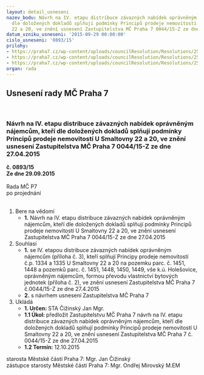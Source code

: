 ```yaml
---
layout: detail_usneseni
nazev_bodu: Návrh na IV. etapu distribuce závazných nabídek oprávněným nájemcům, kteří
  dle doložených dokladů splňují podmínky Principů prodeje nemovitostí U Smaltovny
  22 a 20, ve znění usnesení Zastupitelstva MČ Praha 7 0044/15-Z ze dne 27.04.2015
datum_vzniku_usneseni: '2015-09-29 00:00:00'
cislo_usneseni: '0893/15'
prilohy:
- https://praha7.cz/wp-content/uploads/councilResolution/Resolutions/25956/61-15-priloha_01_distribucembiv.doc
- https://praha7.cz/wp-content/uploads/councilResolution/Resolutions/25956/61-15-priloha_02_distribucembiv.pdf
- https://praha7.cz/wp-content/uploads/councilResolution/Resolutions/25956/61-15-priloha_05_distribucembiv.doc
organ: rada
---
```

<div id="ucUsn_pList" class="usn">
	<span><h2>Usnesení rady MČ Praha 7 </h2>
<br></span><div class="standBody">
<span><h3>Návrh na IV. etapu distribuce závazných nabídek oprávněným nájemcům, kteří dle doložených dokladů splňují podmínky Principů prodeje nemovitostí U Smaltovny 22 a 20, ve znění usnesení Zastupitelstva MČ Praha 7 0044/15-Z ze dne 27.04.2015</h3></span><div class="center">
		<strong>č. 0893/15</strong><br>
	</div>
<div class="center">
		<strong>Ze dne 29.09.2015</strong><br><br>
	</div>Rada MČ P7<br> po projednání<br><br><ol>
<li>Bere na vědomí<ul><li>
<strong>1.</strong> Návrh na IV. etapu distribuce závazných nabídek oprávněným nájemcům,  kteří dle doložených dokladů splňují podmínky Principů prodeje nemovitostí  U Smaltovny 22 a 20, ve znění usnesení Zastupitelstva MČ Praha 7 0044/15-Z ze dne 27.04.2015</li></ul>
</li>
<li>Souhlasí<ul>
<li>
<strong>1.</strong> se IV. etapou distribuce závazných nabídek oprávněným nájemcům (příloha č. 3), kteří splňují Principy prodeje nemovitostí č.p. 1334 a 1335 U Smaltovny 22 a 20 na pozemku parc. č. 1451, 1448 a pozemků parc. č. 1451, 1448, 1450, 1449, vše k.ú. Holešovice, oprávněným nájemcům, formou převodu vlastnictví bytových jednotek (příloha č. 2), ve znění usnesení Zastupitelstva MČ Praha 7 č.0044/15-Z ze dne 27.4.2015</li>
<li>
<strong>2.</strong> s návrhem usnesení Zastupitelstva MČ Praha 7           </li>
</ul>
</li>
<li>Ukládá<ul>
<li>
<strong>1. Určen: </strong>STA Čižinský Jan Mgr.</li>
<li>
<strong>1.1 Úkol: </strong>předložit Zastupitelstvu MČ Praha 7 návrh na IV. etapu distribuce závazných nabídek oprávněným nájemcům, kteří dle doložených dokladů splňují podmínky Principů prodeje nemovitostí U Smaltovny 22 a 20, ve znění usnesení Zastupitelstva MČ Praha 7 č. 0044/15-Z ze dne 27.04.2015</li>
<li>
<strong>1.2 Termín: </strong>12.10.2015</li>
</ul>
</li>
</ol>starosta Městské části Praha 7: Mgr. Jan Čižinský<br>zástupce starosty Městské části Praha 7: Mgr. Ondřej Mirovský M.EM 
</div>
</div>